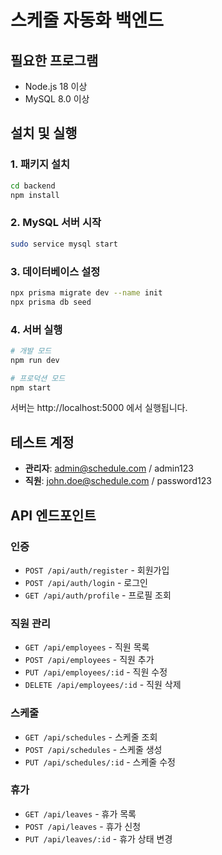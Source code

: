 # 스케줄 자동화 백엔드

## 필요한 프로그램
- Node.js 18 이상
- MySQL 8.0 이상

## 설치 및 실행

### 1. 패키지 설치
```bash
cd backend
npm install
```

### 2. MySQL 서버 시작
```bash
sudo service mysql start
```

### 3. 데이터베이스 설정
```bash
npx prisma migrate dev --name init
npx prisma db seed
```

### 4. 서버 실행
```bash
# 개발 모드
npm run dev

# 프로덕션 모드  
npm start
```

서버는 http://localhost:5000 에서 실행됩니다.

## 테스트 계정
- **관리자**: admin@schedule.com / admin123
- **직원**: john.doe@schedule.com / password123

## API 엔드포인트

### 인증
- `POST /api/auth/register` - 회원가입
- `POST /api/auth/login` - 로그인
- `GET /api/auth/profile` - 프로필 조회

### 직원 관리
- `GET /api/employees` - 직원 목록
- `POST /api/employees` - 직원 추가
- `PUT /api/employees/:id` - 직원 수정
- `DELETE /api/employees/:id` - 직원 삭제

### 스케줄
- `GET /api/schedules` - 스케줄 조회
- `POST /api/schedules` - 스케줄 생성
- `PUT /api/schedules/:id` - 스케줄 수정

### 휴가
- `GET /api/leaves` - 휴가 목록
- `POST /api/leaves` - 휴가 신청
- `PUT /api/leaves/:id` - 휴가 상태 변경